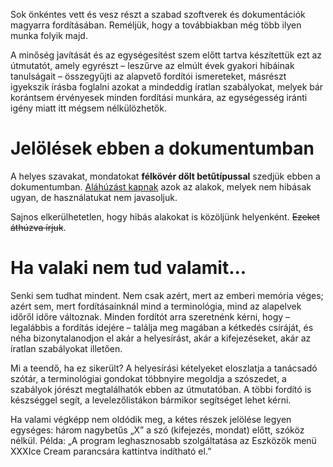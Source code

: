 Sok önkéntes vett és vesz részt a szabad szoftverek és dokumentációk magyarra fordításában. Reméljük, hogy a továbbiakban még több ilyen munka folyik majd.

A minőség javítását és az egységesítést szem előtt tartva készítettük ezt az útmutatót, amely egyrészt – leszűrve az elmúlt évek gyakori hibáinak tanulságait – összegyűjti az alapvető fordítói ismereteket, másrészt igyekszik írásba foglalni azokat a mindeddig íratlan szabályokat, melyek bár korántsem érvényesek minden fordítási munkára, az egységesség iránti igény miatt itt mégsem nélkülözhetők.

Jelölések ebben a dokumentumban
===============================

A helyes szavakat, mondatokat **félkövér dőlt betűtípussal** szedjük ebben a dokumentumban. <u>Aláhúzást kapnak</u> azok az alakok, melyek nem hibásak ugyan, de használatukat nem javasoljuk.

Sajnos elkerülhetetlen, hogy hibás alakokat is közöljünk helyenként. <s>Ezeket áthúzva írjuk</s>.

Ha valaki nem tud valamit...
============================

Senki sem tudhat mindent. Nem csak azért, mert az emberi memória véges; azért sem, mert fordításainknál mind a terminológia, mind az alapelvek időről időre változnak. Minden fordítót arra szeretnénk kérni, hogy – legalábbis a fordítás idejére – találja meg magában a kétkedés csíráját, és néha bizonytalanodjon el akár a helyesírást, akár a kifejezéseket, akár az íratlan szabályokat illetően.

Mi a teendő, ha ez sikerült? A helyesírási kételyeket eloszlatja a tanácsadó szótár, a terminológiai gondokat többnyire megoldja a szószedet, a szabályok jórészt megtalálhatók ebben az útmutatóban. A többi fordító is készséggel segít, a levelezőlistákon bármikor segítséget lehet kérni.

Ha valami végképp nem oldódik meg, a kétes részek jelölése legyen egységes: három nagybetűs „X” a szó (kifejezés, mondat) előtt, szóköz nélkül. Példa: „A program leghasznosabb szolgáltatása az Eszközök menü XXXIce Cream parancsára kattintva indítható el.”
